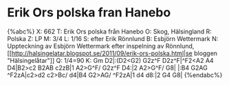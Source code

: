 # Erik Ors polska fran Hanebo

{%abc%}
X: 662
T: Erik Ors polska från Hanebo
O: Skog, Hälsingland
R: Polska
Z: LP
M: 3/4
L: 1/16
S: efter Erik Rönnlund
B: Esbjörn Wettermark
N: Uppteckning av Esbjörn Wettermark efter inspelning av Rönnlund, [[http://halsingelatar.blogspot.se/2011/09/erik-ors-polska.html|se bloggen "Hälsingelåtar"]]
Q: 1/4=90
K: Gm
D2|:(D2<G2) G2z^F D2z^F|^F2<A2 A4 D4|B2>c2 B2AB c2zB|1 A2>G^F/ G2z^F D4:|2 A2>G^F/ G8|
|:B4 G2AG ^F2zA|c2>d2 c2>Bc/ d4|B4 G2>AG/ ^F2zA|1 d4 d8:|2 G4 G8|
{%endabc%}

